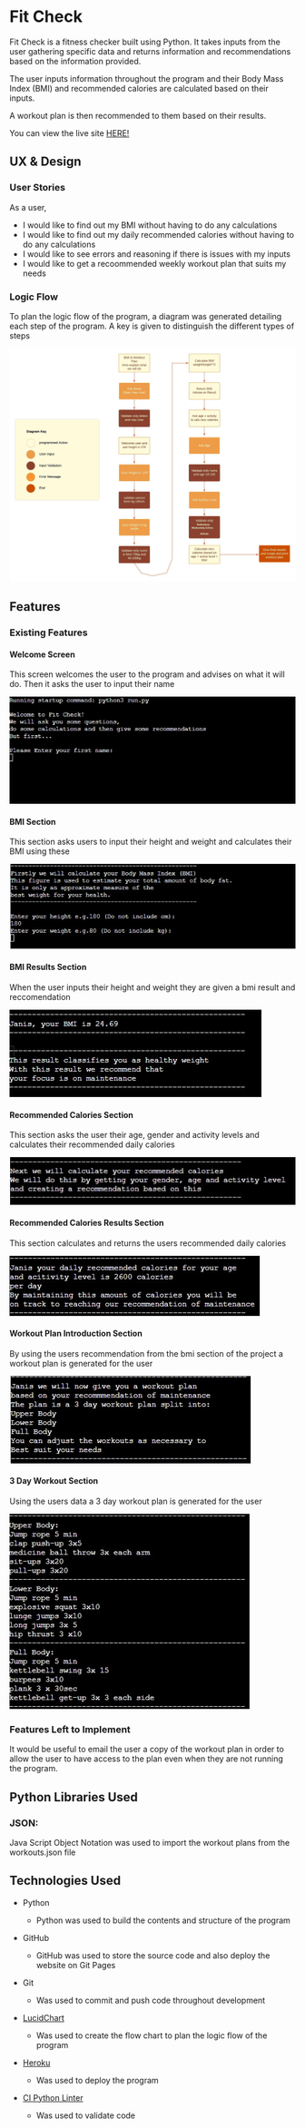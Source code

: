 # Fit Check

Fit Check is a fitness checker built using Python. It takes inputs from the user gathering specific data and returns information and recommendations based on the information provided.

The user inputs information throughout the program and their Body Mass Index (BMI) and recommended calories are calculated based on their inputs.

A workout plan is then recommended to them based on their results.

You can view the live site [HERE!](https://fit-check-d4815a99f019.herokuapp.com/)

## UX & Design 

### User Stories

As a user,

* I would like to find out my BMI without having to do any calculations
* I would like to find out my daily recommended calories without having to do any calculations 
* I would like to see errors and reasoning if there is issues with my inputs
* I would like to get a recoommended weekly workout plan that suits my needs

### Logic Flow

To plan the logic flow of the program, a diagram was generated detailing each step of the program. A key is given to distinguish the different types of steps

![Logic flow of the program](docs/images/logic-chart.jpeg)

## Features

### Existing Features

#### Welcome Screen

This screen welcomes the user to the program and advises on what it will do.
Then it asks the user to input their name

![Welcome screen of the program](docs/images/welcome-screen.jpg)

#### BMI Section 

This section asks users to input their height and weight and calculates their BMI using these

![bmi section of the program](docs/images/bmi-section.jpg)

#### BMI Results Section

When the user inputs their height and weight they are given a bmi result and reccomendation 

![bmi results section of the program](docs/images/bmi-results.jpg)

#### Recommended Calories Section

This section asks the user their age, gender and activity levels and calculates their recommended daily calories

![calorie calculation section of the program](docs/images/calorie-section.jpg)

#### Recommended Calories Results Section

This section calculates and returns the users recommended daily calories 

![calorie recommendation section of the program](docs/images/calorie-recommendation-section.jpg)

#### Workout Plan Introduction Section

By using the users recommendation from the bmi section of the project a workout plan is generated for the user 

![Workout plan introduction](docs/images/work-out-plan-intro.jpg)

#### 3 Day Workout Section

Using the users data a 3 day workout plan is generated for the user 

![3 day Workout plan ](docs/images/workout-plan.jpg)

### Features Left to Implement

It would be useful to email the user a copy of the workout plan in order to allow the user to have access to the plan even when they are not running the program.

## Python Libraries Used

### JSON:

Java Script Object Notation was used to import the workout plans from the workouts.json file 

## Technologies Used

- Python 

    - Python was used to build the contents and structure of the program

- GitHub
    - GitHub was used to store the source code and also deploy the website on Git Pages

- Git
    - Was used to commit and push code throughout development

- [LucidChart](https://www.lucidchart.com/pages/)
    - Was used to create the flow chart to plan the logic flow of the program

- [Heroku](https://www.heroku.com/)
    - Was used to deploy the program

- [CI Python Linter](https://pep8ci.herokuapp.com/)
    - Was used to validate code


